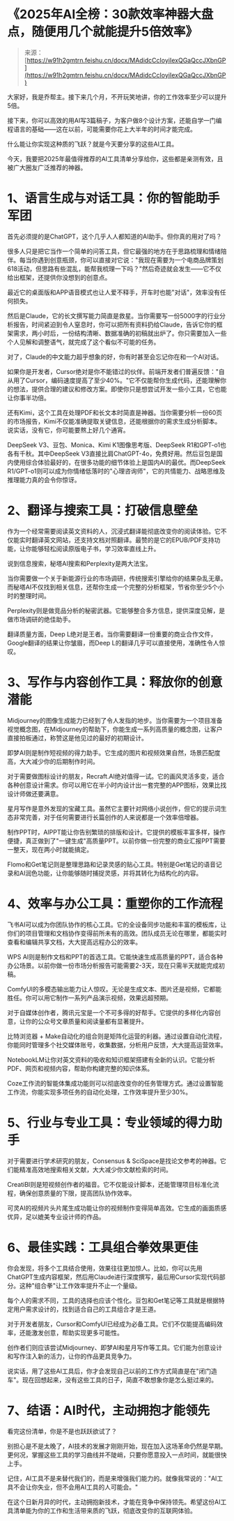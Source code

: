 # 《2025年AI全榜：30款效率神器大盘点，随便用几个就能提升5倍效率》

> 来源：[https://w91h2gmtrn.feishu.cn/docx/MAdidcCcIoyiIexQGaQccJXbnGP](https://w91h2gmtrn.feishu.cn/docx/MAdidcCcIoyiIexQGaQccJXbnGP)

大家好，我是乔帮主。接下来几个月，不开玩笑地讲，你的工作效率至少可以提升5倍。

接下来，你可以高效的用AI写3篇稿子，为客户做8个设计方案，还能自学一门编程语言的基础——这在以前，可能需要你花上大半年的时间才能完成。

什么能让你实现这种质的飞跃？就是今天要分享的这些AI工具。

今天，我要把2025年最值得推荐的AI工具清单分享给你，这些都是亲测有效，且被广大圈友广泛推荐的神器。

# 1、语言生成与对话工具：你的智能助手军团

首先必须提的是ChatGPT，这个几乎人人都知道的AI助手。但你真的用对了吗？

很多人只是把它当作一个简单的问答工具，但它最强的地方在于思路梳理和情绪陪伴。每当你遇到创意瓶颈，你可以直接对它说："我现在需要为一个电商品牌策划618活动，但思路有些混乱，能帮我梳理一下吗？"然后奇迹就会发生——它不仅给出框架，还提供你没想到的创意点。

最近它的桌面版和APP语音模式也让人爱不释手，开车时也能"对话"，效率没有任何损失。

然后是Claude，它的长文撰写能力简直是救星。当你需要写一份5000字的行业分析报告，时间紧迫到令人窒息时，你可以把所有资料扔给Claude，告诉它你的框架需求，两小时后，一份结构清晰、数据准确的初稿就出炉了。你只需要加入一些个人见解和调整语气，就完成了这个看似不可能的任务。

对了，Claude的中文能力超乎想象的好，你有时甚至会忘记你在和一个AI对话。

如果你是开发者，Cursor绝对是你不能错过的伙伴。前端开发者们普遍反馈："自从用了Cursor，编码速度提高了至少40%。"它不仅能帮你生成代码，还能理解你的想法，提供合理的建议和修改方案。即使你只是想尝试开发一些小工具，它也能让你事半功倍。

还有Kimi，这个工具在处理PDF和长文本时简直是神器。当你需要分析一份60页的市场报告，Kimi不仅能准确提取关键信息，还能根据你的需求生成分析脚本。说实话，没有它，你可能要熬上好几个通宵。

DeepSeek V3、豆包、Monica、Kimi K1图像思考版、DeepSeek R1和GPT-o1也各有千秋。其中DeepSeek V3直接比肩ChatGPT-4o，免费好用。然后豆包是国内使用综合体验最好的，在很多功能的细节体验上是国内AI的最优。而DeepSeek R1/GPT-o1则可以成为你情绪低落时的"心理咨询师"，它的共情能力、战略思维及推理能力真的会令你惊讶。

# 2、翻译与搜索工具：打破信息壁垒

作为一个经常需要阅读英文资料的人，沉浸式翻译能彻底改变你的阅读体验。它不仅能实时翻译英文网站，还支持文档对照翻译。最赞的是它的EPUB/PDF支持功能，让你能够轻松阅读原版电子书，学习效率直线上升。

说到信息搜索，秘塔AI搜索和Perplexity是两大法宝。

当你需要做一个关于新能源行业的市场调研，传统搜索引擎给你的结果杂乱无章。而秘塔AI不仅找到相关信息，还帮你生成一个完整的分析框架，节省你至少5个小时的整理时间。

Perplexity则是做竞品分析的秘密武器。它能够整合多方信息，提供深度见解，是做市场调研的绝佳助手。

翻译质量方面，Deep L绝对是王者。当你需要翻译一份重要的商业合作文件，Google翻译的结果让你皱眉，而Deep L的翻译几乎可以直接使用，准确性令人惊叹。

# 3、写作与内容创作工具：释放你的创意潜能

Midjourney的图像生成能力已经到了令人发指的地步。当你需要为一个项目准备视觉概念图，在Midjourney的帮助下，你能生成一系列高质量的概念图，让客户直接拍板通过，称赞这是他见过的最好的初期设计。

即梦AI则是制作短视频的得力助手。它生成的图片和视频效果自然，场景匹配度高，大大减少你的后期制作时间。

对于需要做图标设计的朋友，Recraft.AI绝对值得一试。它的画风灵活多变，适合各种创意设计需求。你可以用它在半小时内设计出一套完整的APP图标，效果比找设计师做还要满意。

星月写作是意外发现的宝藏工具。虽然它主要针对网络小说创作，但它的提示词生态非常完善，对于任何需要进行长篇创作的人来说都是一个效率倍增器。

制作PPT时，AIPPT能让你告别繁琐的排版和设计。它提供的模板丰富多样，操作便捷，真正做到了"一键生成"高质量PPT。以前你做一份完整的商业汇报PPT需要一整天，现在两小时就能搞定。

Flomo和Get笔记则是整理思路和记录灵感的贴心工具。特别是Get笔记的语音记录和AI润色功能，让你能够随时捕捉灵感，并将其转化为结构化的内容。

# 4、效率与办公工具：重塑你的工作流程

飞书AI可以成为你团队协作的核心工具。它的全设备同步功能和丰富的模板库，让你们的项目管理和文档协作变得前所未有的高效。团队成员无论在哪里，都能实时查看和编辑共享文档，大大提高远程办公的效率。

WPS AI则是制作文档和PPT的首选工具。它能快速生成高质量的PPT，适合各种办公场景。以前你做一份市场分析报告可能需要2-3天，现在只需半天就能完成初稿。

ComfyUI的多模态输出能力让人惊叹。无论是生成文本、图片还是视频，它都能胜任。你可以用它制作一系列产品演示视频，效果远超预期。

对于自媒体创作者，腾讯元宝是一个不可多得的好帮手。它提供的多样化内容创意，让你的公众号文章质量和阅读量都有显著提升。

比特浏览器 + Make自动化的组合则是矩阵化运营的利器。通过设置自动化流程，你能同时管理多个社交媒体账号，收集数据，分析用户反馈，大大提高运营效率。

NotebookLM让你对英文资料的吸收和知识框架搭建有全新的认识。它能分析PDF、网页和视频内容，帮助你构建完整的知识体系。

Coze工作流的智能体集成功能则可以彻底改变你的任务管理方式。通过设置智能工作流，你能实现多项任务的自动化处理，工作效率提升至少30%。

# 5、行业与专业工具：专业领域的得力助手

对于需要进行学术研究的朋友，Consensus & SciSpace是找论文参考的神器。它们能精准高效地搜索相关文献，大大减少你文献检索的时间。

CreatiBI则是短视频创作者的福音。它不仅能设计脚本，还能管理项目标准化流程，确保创意质量的下限，提高团队协作效率。

可灵AI的视频片头片尾生成功能让你的视频制作变得简单高效。它生成的画面质感优异，足以媲美专业设计师的作品。

# 6、最佳实践：工具组合拳效果更佳

你会发现，将多个工具结合使用，效果往往更加惊人。比如，你可以先用ChatGPT生成内容框架，然后用Claude进行深度撰写，最后用Cursor实现代码部分。这种"组合拳"让工作效率提升不止一个量级。

每个人的需求不同，工具的选择也应该个性化。豆包和Get笔记等工具就是根据特定用户需求设计的，找到适合自己的工具组合才是王道。

对于开发者朋友，Cursor和ComfyUI已经成为必备工具。它们不仅能提高编码效率，还能激发创意，帮助实现更多可能性。

创作者们则应该尝试Midjourney、即梦AI和星月写作等工具。它们能为创意设计和写作注入新的活力，让你的作品更具竞争力。

说实话，用了这些AI工具后，你才会发现自己以前的工作方式简直是在"闭门造车"。现在回想起来，没有这些工具的日子，简直不敢想象你是怎么挺过来的。

# 7、结语：AI时代，主动拥抱才能领先

看完这份清单，你是不是也跃跃欲试了？

别担心是不是太晚了，AI技术的发展才刚刚开始，现在加入这场革命仍然是早期。更何况，掌握这些工具的学习曲线并不陡峭，只要你愿意投入一点时间，就能很快上手。

记住，AI工具不是来替代我们的，而是来增强我们能力的。就像我常说的："AI工具不会让你失业，但不会用AI工具的人可能会。"

在这个日新月异的时代，主动拥抱新技术，才能在竞争中保持领先。希望这份AI工具清单能为你的工作和生活带来质的飞跃，彻底改变你的互联网体验。